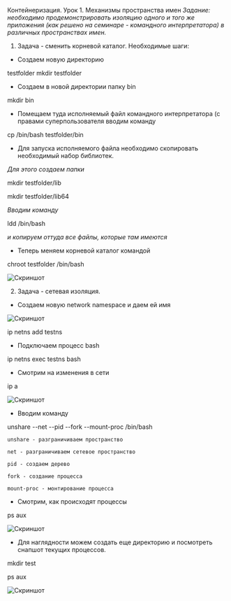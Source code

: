Контейнеризация.
 Урок 1.  Механизмы пространства имен
*Задание: необходимо продемонстрировать изоляцию одного и того же приложения (как решено на семинаре - командного интерпретатора) в различных пространствах имен.*
1. Задача - сменить корневой каталог.
Необходимые шаги:
* Создаем новую директорию 

testfolder 
mkdir testfolder
* Создаем в новой директории папку bin

mkdir bin
* Помещаем туда исполняемый файл командного интерпретатора
(с правами суперпользователя вводим команду 

сp /bin/bash testfolder/bin
* Для запуска исполняемого файла необходимо скопировать необходимый набор библиотек. 

_Для этого создаем папки_

mkdir testfolder/lib

mkdir testfolder/lib64

_Вводим команду_

ldd /bin/bash 

_и копируем оттуда все файлы, которые там имеются_
* Теперь меняем корневой каталог командой 

chroot testfolder /bin/bash

![Скриншот](/images/image_1.jpg)

2. Задача - сетевая изоляция.

* Создаем новую network namespace и даем ей имя

![Скриншот](/images/image_2.jpg)

ip netns add testns 
* Подключаем процесс bash

ip netns exec testns bash

* Смотрим на изменения в сети

ip a

![Скриншот](/images/image_3.jpg)


* Вводим команду

unshare --net --pid --fork --mount-proc /bin/bash

    unshare - разграничиваем пространство

    net - разграничиваем сетевое пространство

    pid - создаем дерево

    fork - создание процесса

    mount-proc - монтирование процесса

* Смотрим, как происходят процессы

ps aux

![Скриншот](/images/image_4.jpg)


* Для наглядности можем создать еще директорию и посмотреть снапшот текущих процессов.

mkdir test

ps aux

![Скриншот](/images/image_5.jpg)
